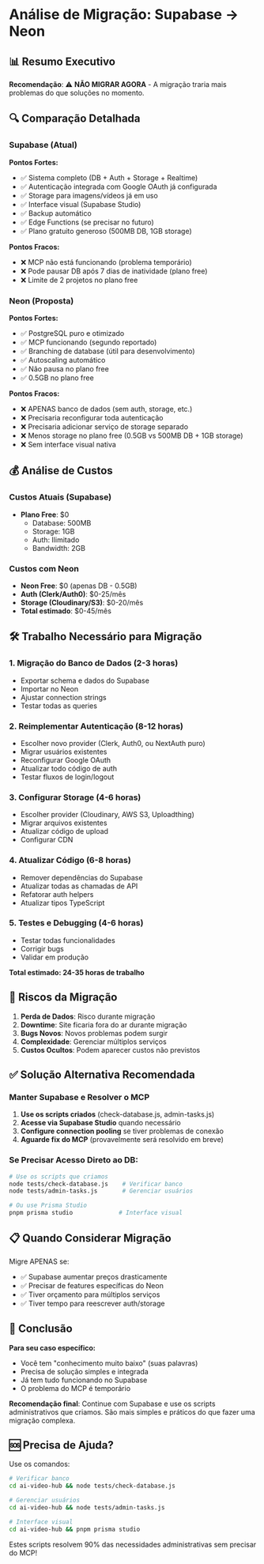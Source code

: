 # Análise de Migração: Supabase → Neon

## 📊 Resumo Executivo

**Recomendação**: ⚠️ **NÃO MIGRAR AGORA** - A migração traria mais problemas do que soluções no momento.

## 🔍 Comparação Detalhada

### Supabase (Atual)
**Pontos Fortes:**
- ✅ Sistema completo (DB + Auth + Storage + Realtime)
- ✅ Autenticação integrada com Google OAuth já configurada
- ✅ Storage para imagens/vídeos já em uso
- ✅ Interface visual (Supabase Studio)
- ✅ Backup automático
- ✅ Edge Functions (se precisar no futuro)
- ✅ Plano gratuito generoso (500MB DB, 1GB storage)

**Pontos Fracos:**
- ❌ MCP não está funcionando (problema temporário)
- ❌ Pode pausar DB após 7 dias de inatividade (plano free)
- ❌ Limite de 2 projetos no plano free

### Neon (Proposta)
**Pontos Fortes:**
- ✅ PostgreSQL puro e otimizado
- ✅ MCP funcionando (segundo reportado)
- ✅ Branching de database (útil para desenvolvimento)
- ✅ Autoscaling automático
- ✅ Não pausa no plano free
- ✅ 0.5GB no plano free

**Pontos Fracos:**
- ❌ APENAS banco de dados (sem auth, storage, etc.)
- ❌ Precisaria reconfigurar toda autenticação
- ❌ Precisaria adicionar serviço de storage separado
- ❌ Menos storage no plano free (0.5GB vs 500MB DB + 1GB storage)
- ❌ Sem interface visual nativa

## 💰 Análise de Custos

### Custos Atuais (Supabase)
- **Plano Free**: $0
  - Database: 500MB
  - Storage: 1GB
  - Auth: Ilimitado
  - Bandwidth: 2GB

### Custos com Neon
- **Neon Free**: $0 (apenas DB - 0.5GB)
- **Auth (Clerk/Auth0)**: $0-25/mês
- **Storage (Cloudinary/S3)**: $0-20/mês
- **Total estimado**: $0-45/mês

## 🛠️ Trabalho Necessário para Migração

### 1. Migração do Banco de Dados (2-3 horas)
- Exportar schema e dados do Supabase
- Importar no Neon
- Ajustar connection strings
- Testar todas as queries

### 2. Reimplementar Autenticação (8-12 horas)
- Escolher novo provider (Clerk, Auth0, ou NextAuth puro)
- Migrar usuários existentes
- Reconfigurar Google OAuth
- Atualizar todo código de auth
- Testar fluxos de login/logout

### 3. Configurar Storage (4-6 horas)
- Escolher provider (Cloudinary, AWS S3, Uploadthing)
- Migrar arquivos existentes
- Atualizar código de upload
- Configurar CDN

### 4. Atualizar Código (6-8 horas)
- Remover dependências do Supabase
- Atualizar todas as chamadas de API
- Refatorar auth helpers
- Atualizar tipos TypeScript

### 5. Testes e Debugging (4-6 horas)
- Testar todas funcionalidades
- Corrigir bugs
- Validar em produção

**Total estimado: 24-35 horas de trabalho**

## 🚨 Riscos da Migração

1. **Perda de Dados**: Risco durante migração
2. **Downtime**: Site ficaria fora do ar durante migração
3. **Bugs Novos**: Novos problemas podem surgir
4. **Complexidade**: Gerenciar múltiplos serviços
5. **Custos Ocultos**: Podem aparecer custos não previstos

## ✅ Solução Alternativa Recomendada

### Manter Supabase e Resolver o MCP

1. **Use os scripts criados** (check-database.js, admin-tasks.js)
2. **Acesse via Supabase Studio** quando necessário
3. **Configure connection pooling** se tiver problemas de conexão
4. **Aguarde fix do MCP** (provavelmente será resolvido em breve)

### Se Precisar Acesso Direto ao DB:

```bash
# Use os scripts que criamos
node tests/check-database.js    # Verificar banco
node tests/admin-tasks.js       # Gerenciar usuários

# Ou use Prisma Studio
pnpm prisma studio             # Interface visual
```

## 📋 Quando Considerar Migração

Migre APENAS se:
- ✅ Supabase aumentar preços drasticamente
- ✅ Precisar de features específicas do Neon
- ✅ Tiver orçamento para múltiplos serviços
- ✅ Tiver tempo para reescrever auth/storage

## 🎯 Conclusão

**Para seu caso específico:**
- Você tem "conhecimento muito baixo" (suas palavras)
- Precisa de solução simples e integrada
- Já tem tudo funcionando no Supabase
- O problema do MCP é temporário

**Recomendação final**: Continue com Supabase e use os scripts administrativos que criamos. São mais simples e práticos do que fazer uma migração complexa.

## 🆘 Precisa de Ajuda?

Use os comandos:
```bash
# Verificar banco
cd ai-video-hub && node tests/check-database.js

# Gerenciar usuários
cd ai-video-hub && node tests/admin-tasks.js

# Interface visual
cd ai-video-hub && pnpm prisma studio
```

Estes scripts resolvem 90% das necessidades administrativas sem precisar do MCP!